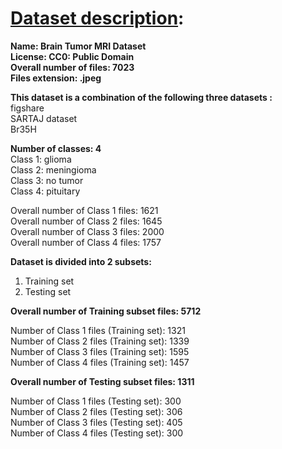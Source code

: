 # [Dataset description](https://www.kaggle.com/datasets/masoudnickparvar/brain-tumor-mri-dataset/data):  
**Name: Brain Tumor MRI Dataset**  
**License: CC0: Public Domain**  
**Overall number of files: 7023**  
**Files extension: .jpeg**  

**This dataset is a combination of the following three datasets :**  
figshare  
SARTAJ dataset  
Br35H  

**Number of classes: 4**  
Class 1: glioma  
Class 2: meningioma  
Class 3: no tumor  
Class 4: pituitary  

Overall number of Class 1 files: 1621  
Overall number of Class 2 files: 1645  
Overall number of Class 3 files: 2000  
Overall number of Class 4 files: 1757  

**Dataset is divided into 2 subsets:**  
1. Training set  
2. Testing set  

**Overall number of Training subset files: 5712**  

Number of Class 1 files (Training set): 1321  
Number of Class 2 files (Training set): 1339  
Number of Class 3 files (Training set): 1595  
Number of Class 4 files (Training set): 1457  

**Overall number of Testing subset files: 1311**  

Number of Class 1 files (Testing set): 300  
Number of Class 2 files (Testing set): 306  
Number of Class 3 files (Testing set): 405  
Number of Class 4 files (Testing set): 300  

